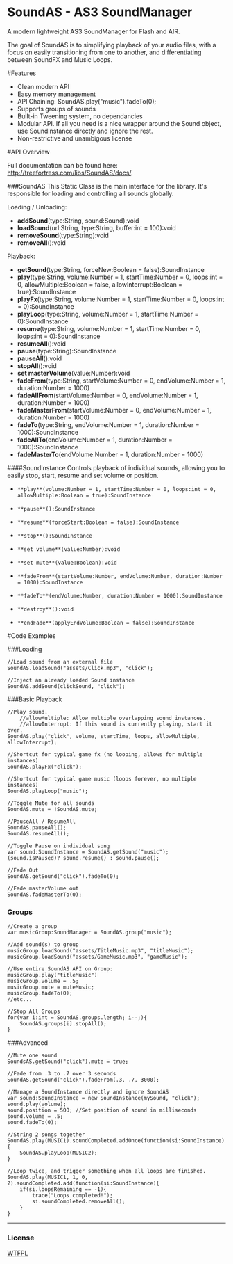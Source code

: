 [license]: https://github.com/treefortress/SoundAS/raw/master/license.txt

SoundAS - AS3 SoundManager
==========================

A modern lightweight AS3 SoundManager for Flash and AIR. 

The goal of SoundAS is to simplifying playback of your audio files, with a focus on easily transitioning from one to another, and differentiating between SoundFX and Music Loops.

#Features
* Clean modern API
* Easy memory management
* API Chaining: SoundAS.play("music").fadeTo(0);
* Supports groups of sounds
* Built-in Tweening system, no dependancies
* Modular API. If all you need is a nice wrapper around the Sound object, use SoundInstance directly and ignore the rest.
* Non-restrictive and unambigous license

#API Overview

Full documentation can be found here: http://treefortress.com/libs/SoundAS/docs/.

###SoundAS
This Static Class is the main interface for the library. It's responsible for loading and controlling all sounds globally.

Loading / Unloading: 

*    **addSound**(type:String, sound:Sound):void
*    **loadSound**(url:String, type:String, buffer:int = 100):void
*    **removeSound**(type:String):void
*    **removeAll**():void

Playback:

*    **getSound**(type:String, forceNew:Boolean = false):SoundInstance
*    **play**(type:String, volume:Number = 1, startTime:Number = 0, loops:int = 0, allowMultiple:Boolean = false, allowInterrupt:Boolean = true):SoundInstance
*    **playFx**(type:String, volume:Number = 1, startTime:Number = 0, loops:int = 0):SoundInstance
*    **playLoop**(type:String, volume:Number = 1, startTime:Number = 0):SoundInstance
*    **resume**(type:String, volume:Number = 1, startTime:Number = 0, loops:int = 0):SoundInstance
*    **resumeAll**():void
*    **pause**(type:String):SoundInstance
*    **pauseAll**():void
*    **stopAll**():void
*    **set masterVolume**(value:Number):void
*    **fadeFrom**(type:String, startVolume:Number = 0, endVolume:Number = 1, duration:Number = 1000)    
*    **fadeAllFrom**(startVolume:Number = 0, endVolume:Number = 1, duration:Number = 1000)
*    **fadeMasterFrom**(startVolume:Number = 0, endVolume:Number = 1, duration:Number = 1000)    
*    **fadeTo**(type:String, endVolume:Number = 1, duration:Number = 1000):SoundInstance
*    **fadeAllTo**(endVolume:Number = 1, duration:Number = 1000):SoundInstance
*    **fadeMasterTo**(endVolume:Number = 1, duration:Number = 1000)    

####SoundInstance
Controls playback of individual sounds, allowing you to easily stop, start, resume and set volume or position.

*     **play**(volume:Number = 1, startTime:Number = 0, loops:int = 0, allowMultiple:Boolean = true):SoundInstance
*     **pause**():SoundInstance
*     **resume**(forceStart:Boolean = false):SoundInstance
*     **stop**():SoundInstance
*     **set volume**(value:Number):void
*     **set mute**(value:Boolean):void
*     **fadeFrom**(startVolume:Number, endVolume:Number, duration:Number = 1000):SoundInstance
*     **fadeTo**(endVolume:Number, duration:Number = 1000):SoundInstance
*     **destroy**():void
*     **endFade**(applyEndVolume:Boolean = false):SoundInstance

#Code Examples

###Loading

    //Load sound from an external file
    SoundAS.loadSound("assets/Click.mp3", "click");

    //Inject an already loaded Sound instance
    SoundAS.addSound(clickSound, "click");

###Basic Playback

    //Play sound.
        //allowMultiple: Allow multiple overlapping sound instances.
        //allowInterrupt: If this sound is currently playing, start it over.
    SoundAS.play("click", volume, startTime, loops, allowMultiple, allowInterrupt);

    //Shortcut for typical game fx (no looping, allows for multiple instances)
    SoundAS.playFx("click");

    //Shortcut for typical game music (loops forever, no multiple instances)
    SoundAS.playLoop("music");

    //Toggle Mute for all sounds
    SoundAS.mute = !SoundAS.mute;

    //PauseAll / ResumeAll
    SoundAS.pauseAll();
    SoundAS.resumeAll();
     
    //Toggle Pause on individual song
    var sound:SoundInstance = SoundAS.getSound("music");
    (sound.isPaused)? sound.resume() : sound.pause();

    //Fade Out
    SoundAS.getSound("click").fadeTo(0);

    //Fade masterVolume out
    SoundAS.fadeMasterTo(0);

### Groups

    //Create a group
    var musicGroup:SoundManager = SoundAS.group("music");

    //Add sound(s) to group
    musicGroup.loadSound("assets/TitleMusic.mp3", "titleMusic");
    musicGroup.loadSound("assets/GameMusic.mp3", "gameMusic");

    //Use entire SoundAS API on Group:
    musicGroup.play("titleMusic")
    musicGroup.volume = .5;
    musicGroup.mute = muteMusic;
    musicGroup.fadeTo(0);
    //etc...

    //Stop All Groups
    for(var i:int = SoundAS.groups.length; i--;){
        SoundAS.groups[i].stopAll();
    }

###Advanced 

    //Mute one sound
    SoundsAS.getSound("click").mute = true;

    //Fade from .3 to .7 over 3 seconds
    SoundAS.getSound("click").fadeFrom(.3, .7, 3000);

	//Manage a SoundInstance directly and ignore SoundAS
    var sound:SoundInstance = new SoundInstance(mySound, "click");
    sound.play(volume);
    sound.position = 500; //Set position of sound in milliseconds
    sound.volume = .5; 
	sound.fadeTo(0);

    //String 2 songs together
    SoundAS.play(MUSIC1).soundCompleted.addOnce(function(si:SoundInstance){
        SoundAS.playLoop(MUSIC2);
    }

    //Loop twice, and trigger something when all loops are finished.
    SoundAS.play(MUSIC1, 1, 0, 2).soundCompleted.add(function(si:SoundInstance){
        if(si.loopsRemaining == -1){
            trace("Loops completed!");
            si.soundCompleted.removeAll();
        }
    }

---
### License
[WTFPL][license]

